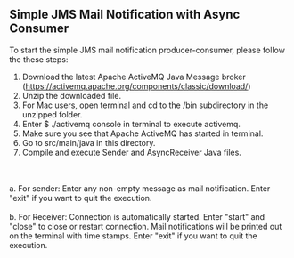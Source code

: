 ## Simple JMS Mail Notification with Async Consumer

To start the simple JMS mail notification producer-consumer, 
please follow the these steps:

1. Download the latest Apache ActiveMQ Java Message broker (https://activemq.apache.org/components/classic/download/)
2. Unzip the downloaded file.
3. For Mac users, open terminal and cd to the /bin subdirectory in the unzipped folder.
4. Enter $ ./activemq console in terminal to execute activemq.
5. Make sure you see that Apache ActiveMQ has started in terminal.
6. Go to src/main/java in this directory.
7. Compile and execute Sender and AsyncReceiver Java files.
<br>
<br>
   a. For sender: Enter any non-empty message as mail notification. Enter "exit" if you want to quit the execution.
<br>
<br>
   b. For Receiver: Connection is automatically started. Enter "start" and "close" to close or restart connection. 
   Mail notifications will be printed out on the terminal with time stamps. Enter "exit" if you want to quit the 
   execution.

